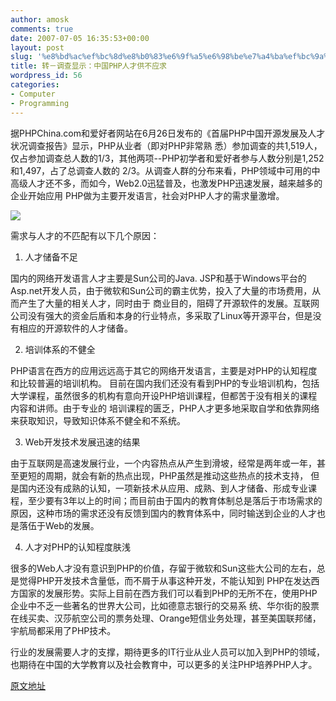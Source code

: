 ```yaml
---
author: amosk
comments: true
date: 2007-07-05 16:35:53+00:00
layout: post
slug: '%e8%bd%ac%ef%bc%8d%e8%b0%83%e6%9f%a5%e6%98%be%e7%a4%ba%ef%bc%9a%e4%b8%ad%e5%9b%bdphp%e4%ba%ba%e6%89%8d%e4%be%9b%e4%b8%8d%e5%ba%94%e6%b1%82'
title: 转－调查显示：中国PHP人才供不应求
wordpress_id: 56
categories:
- Computer
- Programming
---
```


据PHPChina.com和爱好者网站在6月26日发布的《首届PHP中国开源发展及人才状况调查报告》显示，PHP从业者（即对PHP非常熟 悉）参加调查的共1,519人，仅占参加调查总人数的1/3，其他两项--PHP初学者和爱好者参与人数分别是1,252和1,497，占了总调查人数的 2/3。从调查人群的分布来看，PHP领域中可用的中高级人才还不多，而如今，Web2.0迅猛普及，也激发PHP迅速发展，越来越多的企业开始应用 PHP做为主要开发语言，社会对PHP人才的需求量激增。

![](http://www.phpchina.com/attachments/2007/07/24669_200707041105511.jpg)

需求与人才的不匹配有以下几个原因：

1. 人才储备不足

国内的网络开发语言人才主要是Sun公司的Java. JSP和基于Windows平台的Asp.net开发人员，由于微软和Sun公司的霸主优势，投入了大量的市场费用，从而产生了大量的相关人才，同时由于 商业目的，阻碍了开源软件的发展。互联网公司没有强大的资金后盾和本身的行业特点，多采取了Linux等开源平台，但是没有相应的开源软件的人才储备。

2. 培训体系的不健全

PHP语言在西方的应用远远高于其它的网络开发语言，主要是对PHP的认知程度和比较普遍的培训机构。 目前在国内我们还没有看到PHP的专业培训机构，包括大学课程，虽然很多的机构有意向开设PHP培训课程，但都苦于没有相关的课程内容和讲师。由于专业的 培训课程的匮乏，PHP人才更多地采取自学和依靠网络来获取知识，导致知识体系不健全和不系统。

3. Web开发技术发展迅速的结果

由于互联网是高速发展行业，一个内容热点从产生到滑坡，经常是两年或一年，甚至更短的周期，就会有新的热点出现，PHP虽然是推动这些热点的技术支持， 但是国内还没有成熟的认知，一项新技术从应用、成熟、到人才储备、形成专业课程，至少要有3年以上的时间；而目前由于国内的教育体制总是落后于市场需求的 原因，这种市场的需求还没有反馈到国内的教育体系中，同时输送到企业的人才也是落伍于Web的发展。

4. 人才对PHP的认知程度肤浅

很多的Web人才没有意识到PHP的价值，存留于微软和Sun这些大公司的左右，总是觉得PHP开发技术含量低，而不屑于从事这种开发，不能认知到 PHP在发达西方国家的发展形势。实际上目前在西方我们可以看到PHP的无所不在，使用PHP企业中不乏一些著名的世界大公司，比如德意志银行的交易系 统、华尔街的股票在线买卖、汉莎航空公司的票务处理、Orange短信业务处理，甚至美国联邦储，宇航局都采用了PHP技术。

行业的发展需要人才的支撑，期待更多的IT行业从业人员可以加入到PHP的领域，也期待在中国的大学教育以及社会教育中，可以更多的关注PHP培养PHP人才。

[原文地址](http://www.donews.com/Content/200707/aff8b80e2e59415fb4efdce0dc6b1494.shtm)

